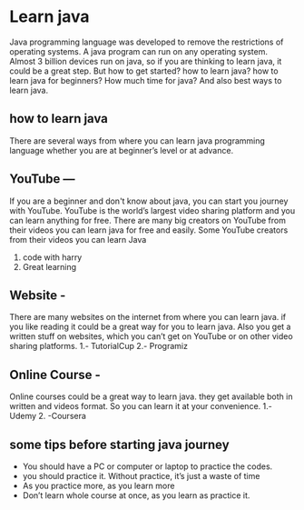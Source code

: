 # **Learn java**

Java programming language was developed to remove the restrictions of operating systems. A java program can run on any operating system.
Almost 3 billion devices run on java, so if you are thinking to learn java, it could be a great step.
But how to get started? how to learn java? how to learn java for beginners? How much time for java? And also best ways to learn java.

## **how to learn java**

There are several ways from where you can learn java programming language whether you are at beginner’s level or at advance.

## **YouTube** —

If you are a beginner and don't know about java, you can start you journey with YouTube. YouTube is the world’s largest video sharing platform and you can learn anything for free. There are many big creators on YouTube from their videos you can learn java for free and easily.
Some YouTube creators from their videos you can learn Java
1. code with harry
2. Great learning

## **Website** -
There are many websites on the internet from where you can learn java. if you like reading it could be a great way for you to learn java. Also you get a written stuff on websites, which you can’t get on YouTube or on other video sharing platforms.
1.- TutorialCup
2.- Programiz

## **Online Course** - 
Online courses could be a great way to learn java. they get available both in written and videos format. So you can learn it at your convenience.
1.- Udemy
2. -Coursera

## **some tips before starting java journey**

* You should have a PC or computer or laptop to practice the codes.
* you should practice it. Without practice, it’s just a waste of time
* As you practice more, as you learn more
* Don’t learn whole course at once, as you learn as practice it.



